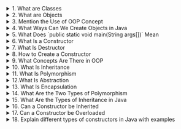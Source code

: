 <details>
  <summary>1. What are Classes </summary>
  <br>
  <p style="background-color: #f2f2f2; margin-left: 20px;">In Java, a class is a blueprint or template for creating objects. It defines a data structure along with methods to operate on that data. Classes encapsulate the behavior and properties that objects of a certain type should have.</p>
</details>

<details>
  <summary>2. What are Objects </summary>
  <br>
  <p style="background-color: #f2f2f2; margin-left: 20px;">Objects are instances of classes. They represent real-world entities and are created based on the structure defined by a class. Objects encapsulate data and the methods that operate on that data.</p>
</details>

<details>
  <summary>3. Mention the Use of OOP Concept</summary>
  <br>
  <p style="background-color: #f2f2f2; margin-left: 20px;">Object-Oriented Programming (OOP) is a programming paradigm that organizes code into objects. The use of OOP provides benefits such as code reusability, modularity, and the ability to model real-world entities more effectively through classes and objects.</p>
</details>

<details>
  <summary>4. What Ways Can We Create Objects in Java </summary>
  <br>
  <p style="background-color: #f2f2f2; margin-left: 20px;">Objects in Java can be created in multiple ways:
    <ul>
      <li>Using the `new` keyword with a constructor.</li>
      <li>Using a static factory method.</li>
      <li>Using reflection.</li>
      <li>Using object cloning.</li>
    </ul>
  </p>
  <p style="background-color: #f2f2f2; margin-left: 20px;">Example using the `new` keyword with a constructor:</p>
  
  ```java
  class MyClass {
      // Constructor
      public MyClass() {
          // Constructor logic goes here
      }
  }
  
  // Creating an object
  MyClass myObject = new MyClass();
  ```
</details>

<details>
  <summary>5. What Does `public static void main(String args[])` Mean </summary>
  <br>
  <p style="background-color: #f2f2f2; margin-left: 20px;">It is the entry point for Java applications. The `public static void main(String args[])` is a special method where the Java Virtual Machine (JVM) starts the execution of the program. It is mandatory in a standalone Java application.</p>
  <p style="background-color: #f2f2f2; margin-left: 20px;">Example:</p>
  
  ```java
  public class MainClass {
      public static void main(String args[]) {
          // Application logic goes here
      }
  }
  ```
</details>

<details>
  <summary>6. What Is a Constructor </summary>
  <br>
  <p style="background-color: #f2f2f2; margin-left: 20px;">A constructor is a special method in a class that is invoked when an object of the class is created. It initializes the object's state and is used to perform tasks like allocating memory and setting default values. Constructors play a crucial role in the instantiation process of objects.</p>
  <p style="background-color: #f2f2f2; margin-left: 20px;">Example:</p>
  
  ```java
  public class MyClass {
      // Default constructor
      public MyClass() {
          // Constructor logic goes here
      }
  
      // Parameterized constructor
      public MyClass(int value) {
          // Constructor logic with a parameter
      }
  }
  
  // Creating objects
  MyClass obj1 = new MyClass();          // Using the default constructor
  MyClass obj2 = new MyClass(10);        // Using the parameterized constructor
  ```
</details>

<details>
  <summary>7. What Is Destructor </summary>
  <br>
  <p style="background-color: #f2f2f2; margin-left: 20px;">Unlike some other programming languages, Java does not have explicit destructors. Instead, Java relies on automatic garbage collection to reclaim memory occupied by objects that are no longer reachable or in use.</p>
</details>

<details>
  <summary>8. How to Create a Constructor </summary>
  <br>
  <p style="background-color: #f2f2f2; margin-left: 20px;">A constructor is created within a class by defining a method with the same name as the class. It does not have a return type, and it can take parameters for initializing the object's state. Here's an example:</p>
  
  ```java
  public class MyClass {
      public MyClass() {
          // Constructor logic goes here
      }
  }
  ```
</details>

<details>
  <summary>9. What Concepts Are There in OOP </summary>
  <br>
  <p style="background-color: #f2f2f2; margin-left: 20px;">Key concepts in Object-Oriented Programming include:
    <ul>
      <li>Classes and Objects:< The basic building blocks of OOP.</li>
      <li>Inheritance:< A mechanism where a class can inherit properties and behaviors from another class.</li>
      <li>Polymorphism:< The ability of objects to take on multiple forms, achieved through method overloading and overriding.</li>
      <li>Abstraction:< The process of hiding complex implementation details and exposing only essential features.</li>
      <li>Encapsulation:< The bundling of data (attributes) and methods (functions) into a single unit known as a class.</li>
    </ul>
  </p>
</details>

<details>
  <summary>10. What Is Inheritance </summary>
  <br>
  <p style="background-color: #f2f2f2; margin-left: 20px;">Inheritance is a fundamental concept in OOP where a class (subclass or derived class) inherits the properties and behaviors of another class (superclass or base class). It promotes code reusability and establishes an "is-a" relationship between classes.</p>
  <p style="background-color: #f2f2f2; margin-left: 20px;">Example:</p>
  
  ```java
  // Superclass
  class Animal {
      void eat() {
          System.out.println("Animal is eating.");
      }
  }
  
  // Subclass inheriting from Animal
  class Dog extends Animal {
      void bark() {
          System.out.println("Dog is barking.");
      }
  }
  
  // Creating objects
  Animal myAnimal = new Animal();
  Dog myDog = new Dog();
  
  // Accessing inherited methods
  myAnimal.eat();   // Output: Animal is eating.
  myDog.eat();      // Output: Animal is eating. (inherited from Animal

)
myDog.bark(); // Output: Dog is barking.

````
</details>
<details>
<summary>11. What Is Polymorphism </summary>
<br>
<p style="background-color: #f2f2f2; margin-left: 20px;">Polymorphism allows objects of different types to be treated as objects of a common type. There are two types of polymorphism:</p>
<ul style="background-color: #f2f2f2; margin-left: 20px;">
<li>Compile-Time Polymorphism:< Achieved through method overloading where multiple methods have the same name but different parameters.</li>
<li>Runtime Polymorphism:< Achieved through method overriding where a subclass provides a specific implementation for a method defined in its superclass.</li>
</ul>
<p style="background-color: #f2f2f2; margin-left: 20px;">Example of Compile-Time Polymorphism:</p>

```java
class MathOperations {
  // Method to add two integers
  int add(int a, int b) {
      return a + b;
  }

  // Method to add three integers
  int add(int a, int b, int c) {
      return a + b + c;
  }
}

// Using Compile-Time Polymorphism
MathOperations mathObj = new MathOperations();
int result1 = mathObj.add(2, 3);         // Calls the first method
int result2 = mathObj.add(2, 3, 5);      // Calls the second method
````

  <p style="background-color: #f2f2f2; margin-left: 20px;">Example of Runtime Polymorphism:</p>
  
  ```java
  // Superclass
  class Shape {
      void draw() {
          System.out.println("Drawing a shape.");
      }
  }
  
  // Subclass overriding the draw method
  class Circle extends Shape {
      @Override
      void draw() {
          System.out.println("Drawing a circle.");
      }
  }
  
  // Using Runtime Polymorphism
  Shape myShape = new Circle();   // Reference of superclass, object of subclass
  myShape.draw();                // Calls the overridden draw method in Circle
  ```
</details>

<details>
  <summary>12.What Is Abstraction </summary>
  <br>
  <p style="background-color: #f2f2f2; margin-left: 20px;">Abstraction is the process of hiding the complex implementation details and showing only the essential features of an object. Abstract classes and interfaces are used to achieve abstraction in Java.</p>
  <p style="background-color: #f2f2f2; margin-left: 20px;">Example using an Abstract Class:</p>
  
  ```java
  // Abstract class
  abstract class Shape {
      // Abstract method (to be implemented by subclasses)
      abstract void draw();
  }
  
  // Concrete subclass implementing the abstract method
  class Circle extends Shape {
      @Override
      void draw() {
          System.out.println("Drawing a circle.");
      }
  }
  
  // Using abstraction
  Shape myShape = new Circle();   // Reference of abstract class, object of subclass
  myShape.draw();                // Calls the draw method in Circle
  ```
</details>

<details>
  <summary>13. What Is Encapsulation </summary>
  <br>
  <p style="background-color: #f2f2f2; margin-left: 20px;">Encapsulation is the bundling of data (attributes) and methods (functions) that operate on the data into a single unit known as a class. It restricts direct access to some of the object's components, promoting data integrity and security.</p>
  <p style="background-color: #f2f2f2; margin-left: 20px;">Example:</p>
  
  ```java
  public class BankAccount {
      private double balance;
  
      // Getter method to access the balance
      public double getBalance() {
          return balance;
      }
  
      // Setter method to update the balance
      public void setBalance(double newBalance) {
          if (newBalance >= 0) {
              balance = newBalance;
          }
      }
  }
  
  // Using encapsulation
  BankAccount myAccount = new BankAccount();
  myAccount.setBalance(1000.0);   // Setting the balance using the setter
  double currentBalance = myAccount.getBalance();  // Getting the balance using the getter
  ```
</details>

<details>
  <summary>14. What Are the Two Types of Polymorphism </summary>
  <br>
  <p style="background-color: #f2f2f2; margin-left: 20px;">The two types of polymorphism are:</p>
  <ul style="background-color: #f2f2f2; margin-left: 20px;">
    <li>Compile-Time Polymorphism:< It is achieved through method overloading where multiple methods have the same name but different parameters. The compiler determines which method to call based on the method signature.</li>
    <li>Runtime Polymorphism:< It is achieved through method overriding where a subclass provides a specific implementation for a method defined in its superclass. The decision on which method to call is made at runtime based on the actual object type.</li>
  </ul>
</details>

<details>
  <summary>15. What Are the Types of Inheritance in Java </summary>
  <br>
  <p style="background-color: #f2f2f2; margin-left: 20px;">Types of inheritance in Java include:</p>
  <ul style="background-color: #f2f2f2; margin-left: 20px;">
    <li>Single Inheritance: A class can inherit from only one superclass.</li>
    <li>Multiple Inheritance (achieved through interfaces): A class can implement multiple interfaces, allowing it to inherit from more than one type.</li>
    <li>Multilevel Inheritance: A class can inherit from a class, and another class can inherit from it, forming a chain of inheritance.</li>
    <li>Hierarchical Inheritance: Multiple classes can inherit from a single superclass, forming a hierarchy of classes.</li>
  </ul>
</details>

<details>
  <summary>16. Can a Constructor be Inherited </summary>
  <p style="background-color: #f2f2f2; margin-left: 20px;">In object-oriented programming, a constructor is not inherited by subclasses. However, when a subclass is created, the constructor of its superclass is implicitly called to initialize the inherited members. This process is part of the subclass's instantiation but doesn't involve the direct inheritance of the constructor itself.</p>
</details>

<details>
  <summary>17. Can a Constructor be Overloaded </summary>
  <p style="background-color: #f2f2f2; margin-left: 20px;">Yes, constructors can be overloaded in Java. Constructor overloading involves defining multiple constructors for a class, each with a different parameter list. This allows objects of the class to be instantiated in different ways, providing flexibility and accommodating various initialization scenarios.</p>
</details>
<details>
  <summary>18. Explain different types of constructors in Java with examples </summary>

1. **Default Constructor:**
   A default constructor is one with no parameters. Java provides it automatically if a class doesn't define any constructors explicitly. It initializes the object with default values.

   ```java
   public class MyClass {
       // Default constructor provided by Java if not explicitly defined
   }

   // Instantiating an object using the default constructor
   MyClass obj = new MyClass();
   ```

2. **Parameterized Constructor:**
   A parameterized constructor includes parameters, allowing you to initialize the object with specific values provided during instantiation.

   ```java
   public class Person {
       String name;
       int age;

       // Parameterized constructor
       public Person(String n, int a) {
           name = n;
           age = a;
       }
   }

   // Instantiating an object using the parameterized constructor
   Person personObj = new Person("John", 25);
   ```

3. **Copy Constructor:**
   A copy constructor takes an object of the same class as a parameter and creates a new object with the same state. It is used to make a copy of an existing object.

   ```java
   public class Car {
       String model;
       int year;

       // Copy constructor
       public Car(Car otherCar) {
           model = otherCar.model;
           year = otherCar.year;
       }
   }

   // Creating an object and using the copy constructor
   Car originalCar = new Car();
   originalCar.model = "Toyota";
   originalCar.year = 2022;

   Car copiedCar = new Car(originalCar);
   ```

   </details>
